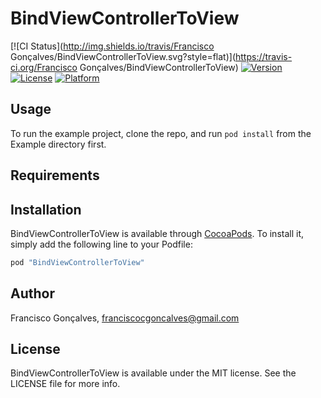# BindViewControllerToView

[![CI Status](http://img.shields.io/travis/Francisco Gonçalves/BindViewControllerToView.svg?style=flat)](https://travis-ci.org/Francisco Gonçalves/BindViewControllerToView)
[![Version](https://img.shields.io/cocoapods/v/BindViewControllerToView.svg?style=flat)](http://cocoapods.org/pods/BindViewControllerToView)
[![License](https://img.shields.io/cocoapods/l/BindViewControllerToView.svg?style=flat)](http://cocoapods.org/pods/BindViewControllerToView)
[![Platform](https://img.shields.io/cocoapods/p/BindViewControllerToView.svg?style=flat)](http://cocoapods.org/pods/BindViewControllerToView)

## Usage

To run the example project, clone the repo, and run `pod install` from the Example directory first.

## Requirements

## Installation

BindViewControllerToView is available through [CocoaPods](http://cocoapods.org). To install
it, simply add the following line to your Podfile:

```ruby
pod "BindViewControllerToView"
```

## Author

Francisco Gonçalves, franciscocgoncalves@gmail.com

## License

BindViewControllerToView is available under the MIT license. See the LICENSE file for more info.
